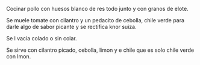 Cocinar pollo con huesos blanco de res todo junto y con granos de elote.

Se muele tomate con cilantro y un pedacito de cebolla, chile verde para darle algo de sabor picante y se rectifica knor suiza.

Se l vacia colado o sin colar.

Se sirve con cilantro picado, cebolla, limon y e chile que es solo chile verde con lmon.
